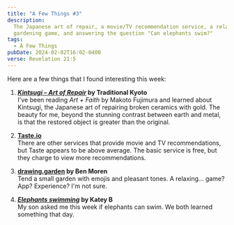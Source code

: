 ```yaml
---
title: "A Few Things #3"
description:
  The Japanese art of repair, a movie/TV recommendation service, a relaxing
  gardening game, and answering the question "Can elephants swim?"
tags:
  - A Few Things
pubDate: 2024-02-02T16:02-0400
verse: Revelation 21:5
---
```


Here are a few things that I found interesting this week:

1. **[_Kintsugi – Art of Repair_](https://traditionalkyoto.com/culture/kintsugi/)
   by Traditional Kyoto**<br/>I've been reading _Art + Faith_ by Makoto Fujimura
   and learned about Kintsugi, the Japanese art of repairing broken ceramics
   with gold. The beauty for me, beyond the stunning contrast between earth and
   metal, is that the restored object is greater than the original.

2. **[Taste.io](https://www.taste.io/)**<br/>There are other services that
   provide movie and TV recommendations, but Taste appears to be above average.
   The basic service is free, but they charge to view more recommendations.

3. **[drawing.garden](https://drawing.garden/) by Ben Moren**<br/>Tend a small
   garden with emojis and pleasant tones. A relaxing... game? App? Experience?
   I'm not sure.

4. **[_Elephants swimming_](https://www.youtube.com/watch?v=HpD40ewOyC4) by
   Katey B**<br/>My son asked me this week if elephants can swim. We both
   learned something that day.
